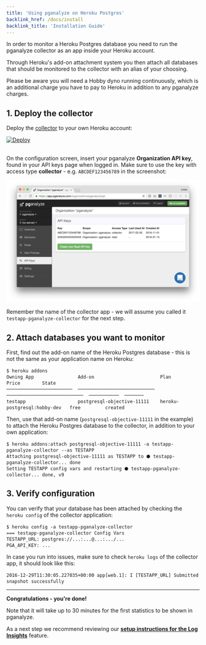 ```yaml
---
title: 'Using pganalyze on Heroku Postgres'
backlink_href: /docs/install
backlink_title: 'Installation Guide'
---
```


In order to monitor a Heroku Postgres database you need to run the pganalyze
collector as an app inside your Heroku account.

Through Heroku's add-on attachment system you then attach all databases that
should be monitored to the collector with an alias of your choosing.

Please be aware you will need a Hobby dyno running continuously, which is an
additional charge you have to pay to Heroku in addition to any pganalyze charges.

## 1. Deploy the collector

Deploy the [collector](https://github.com/pganalyze/collector) to your own Heroku account:

<a href="https://heroku.com/deploy?template=https://github.com/pganalyze/collector">
  <img src="https://www.herokucdn.com/deploy/button.svg" alt="Deploy" />
</a><br /><br />

On the configuration screen, insert your pganalyze <strong>Organization API key</strong>,
found in your API keys page when logged in. Make sure to use the key with access type <strong>collector</strong> - e.g. `ABCDEF123456789` in the screenshot:

![](./amazon_rds/api_keys_overview.png)

Remember the name of the collector app - we will assume you called it `testapp-pganalyze-collector` for the next step.

## 2. Attach databases you want to monitor

First, find out the add-on name of the Heroku Postgres database - this is not the same as your application name on Heroku:

```
$ heroku addons
Owning App                Add-on                        Plan                          Price        State  
────────────────────────  ────────────────────────────  ────────────────────────────  ───────────  ───────
testapp                   postgresql-objective-11111    heroku-postgresql:hobby-dev   free         created
```

Then, use that add-on name (`postgresql-objective-11111` in the example) to attach the Heroku Postgres database to the collector, in addition to your own application:

```
$ heroku addons:attach postgresql-objective-11111 -a testapp-pganalyze-collector --as TESTAPP
Attaching postgresql-objective-11111 as TESTAPP to ⬢ testapp-pganalyze-collector... done
Setting TESTAPP config vars and restarting ⬢ testapp-pganalyze-collector... done, v9
```

## 3. Verify configuration

You can verify that your database has been attached by checking the `heroku config` of the collector application:

```
$ heroku config -a testapp-pganalyze-collector
=== testapp-pganalyze-collector Config Vars
TESTAPP_URL: postgres://...:...@...:.../...
PGA_API_KEY: ...
```

In case you run into issues, make sure to check `heroku logs` of the collector app, it should look like this:

```
2016-12-29T11:30:05.227035+00:00 app[web.1]: I [TESTAPP_URL] Submitted snapshot successfully
```

---

**Congratulations - you're done!**

Note that it will take up to 30 minutes for the first statistics to be shown in pganalyze.

As a next step we recommend reviewing our **[setup instructions for the Log Insights](/docs/log-insights/setup/heroku-postgres)** feature.
